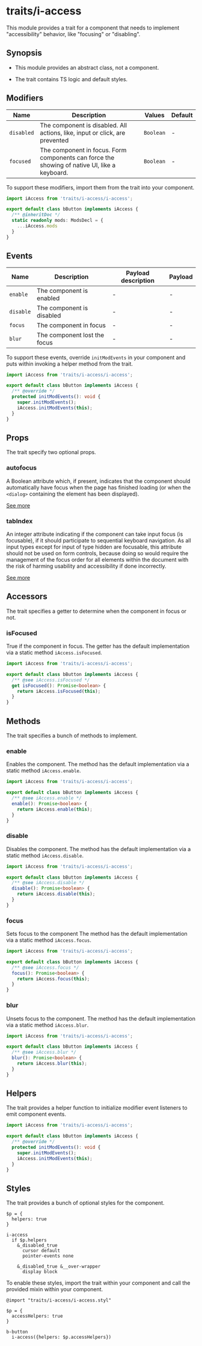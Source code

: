 # traits/i-access

This module provides a trait for a component that needs to implement "accessibility" behavior, like "focusing" or "disabling".

## Synopsis

* This module provides an abstract class, not a component.

* The trait contains TS logic and default styles.

## Modifiers

| Name       | Description                                                                                  | Values    | Default |
| ---------- |----------------------------------------------------------------------------------------------| ----------|-------- |
| `disabled` | The component is disabled. All actions, like, input or click, are prevented                  | `Boolean` | -       |
| `focused`  | The component in focus. Form components can force the showing of native UI, like a keyboard. | `Boolean` | -       |

To support these modifiers, import them from the trait into your component.

```typescript
import iAccess from 'traits/i-access/i-access';

export default class bButton implements iAccess {
  /** @inheritDoc */
  static readonly mods: ModsDecl = {
    ...iAccess.mods
  }
}
```

## Events

| Name       | Description                  | Payload description | Payload |
| ---------- |----------------------------- | --------------------|-------- |
| `enable`   | The component is enabled     | -                   | -       |
| `disable`  | The component is disabled    | -                   | -       |
| `focus`    | The component in focus       | -                   | -       |
| `blur`     | The component lost the focus | -                   | -       |

To support these events, override `initModEvents` in your component and puts within invoking a helper method from the trait.

```typescript
import iAccess from 'traits/i-access/i-access';

export default class bButton implements iAccess {
  /** @override */
  protected initModEvents(): void {
    super.initModEvents();
    iAccess.initModEvents(this);
  }
}
```

## Props

The trait specify two optional props.

### autofocus

A Boolean attribute which, if present, indicates that the component should automatically
have focus when the page has finished loading (or when the `<dialog>` containing the element has been displayed).

[See more](https://developer.mozilla.org/en-US/docs/Web/HTML/Element/input#htmlattrdefautofocus)

### tabIndex

An integer attribute indicating if the component can take input focus (is focusable),
if it should participate to sequential keyboard navigation.
As all input types except for input of type hidden are focusable, this attribute should not be used on
form controls, because doing so would require the management of the focus order for all elements within
the document with the risk of harming usability and accessibility if done incorrectly.

[See more](https://developer.mozilla.org/en-US/docs/Web/HTML/Element/input)

## Accessors

The trait specifies a getter to determine when the component in focus or not.

### isFocused

True if the component in focus.
The getter has the default implementation via a static method `iAccess.isFocused`.

```typescript
import iAccess from 'traits/i-access/i-access';

export default class bButton implements iAccess {
  /** @see iAccess.isFocused */
  get isFocused(): Promise<boolean> {
    return iAccess.isFocused(this);
  }
}
```

## Methods

The trait specifies a bunch of methods to implement.

### enable

Enables the component.
The method has the default implementation via a static method `iAccess.enable`.

```typescript
import iAccess from 'traits/i-access/i-access';

export default class bButton implements iAccess {
  /** @see iAccess.enable */
  enable(): Promise<boolean> {
    return iAccess.enable(this);
  }
}
```

### disable

Disables the component.
The method has the default implementation via a static method `iAccess.disable`.

```typescript
import iAccess from 'traits/i-access/i-access';

export default class bButton implements iAccess {
  /** @see iAccess.disable */
  disable(): Promise<boolean> {
    return iAccess.disable(this);
  }
}
```

### focus

Sets focus to the component
The method has the default implementation via a static method `iAccess.focus`.

```typescript
import iAccess from 'traits/i-access/i-access';

export default class bButton implements iAccess {
  /** @see iAccess.focus */
  focus(): Promise<boolean> {
    return iAccess.focus(this);
  }
}
```

### blur

Unsets focus to the component.
The method has the default implementation via a static method `iAccess.blur`.

```typescript
import iAccess from 'traits/i-access/i-access';

export default class bButton implements iAccess {
  /** @see iAccess.blur */
  blur(): Promise<boolean> {
    return iAccess.blur(this);
  }
}
```

## Helpers

The trait provides a helper function to initialize modifier event listeners to emit component events.

```typescript
import iAccess from 'traits/i-access/i-access';

export default class bButton implements iAccess {
  /** @override */
  protected initModEvents(): void {
    super.initModEvents();
    iAccess.initModEvents(this);
  }
}
```

## Styles

The trait provides a bunch of optional styles for the component.

```stylus
$p = {
  helpers: true
}

i-access
  if $p.helpers
    &_disabled_true
      cursor default
      pointer-events none

    &_disabled_true &__over-wrapper
      display block
```

To enable these styles, import the trait within your component and call the provided mixin within your component.

```stylus
@import "traits/i-access/i-access.styl"

$p = {
  accessHelpers: true
}

b-button
  i-access({helpers: $p.accessHelpers})
```
